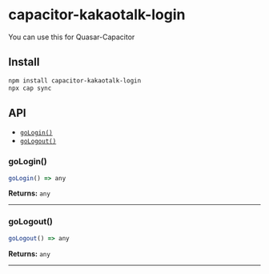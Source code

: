# capacitor-kakaotalk-login

You can use this for Quasar-Capacitor

## Install

```bash
npm install capacitor-kakaotalk-login
npx cap sync
```

## API

<docgen-index>

* [`goLogin()`](#gologin)
* [`goLogout()`](#gologout)

</docgen-index>

<docgen-api>
<!--Update the source file JSDoc comments and rerun docgen to update the docs below-->

### goLogin()

```typescript
goLogin() => any
```

**Returns:** <code>any</code>

--------------------


### goLogout()

```typescript
goLogout() => any
```

**Returns:** <code>any</code>

--------------------

</docgen-api>

